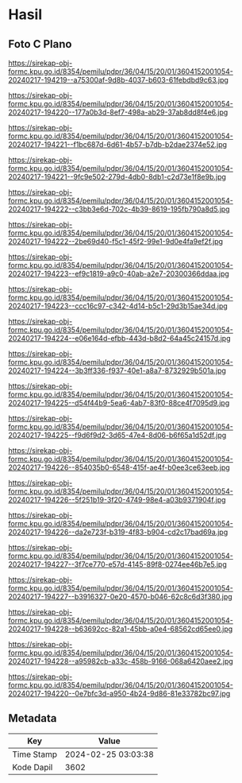 # Hasil

## Foto C Plano

https://sirekap-obj-formc.kpu.go.id/8354/pemilu/pdpr/36/04/15/20/01/3604152001054-20240217-194219--a75300af-9d8b-4037-b603-61febdbd9c63.jpg

https://sirekap-obj-formc.kpu.go.id/8354/pemilu/pdpr/36/04/15/20/01/3604152001054-20240217-194220--177a0b3d-8ef7-498a-ab29-37ab8dd8f4e6.jpg

https://sirekap-obj-formc.kpu.go.id/8354/pemilu/pdpr/36/04/15/20/01/3604152001054-20240217-194221--f1bc687d-6d61-4b57-b7db-b2dae2374e52.jpg

https://sirekap-obj-formc.kpu.go.id/8354/pemilu/pdpr/36/04/15/20/01/3604152001054-20240217-194221--9fc9e502-279d-4db0-8db1-c2d73e1f8e9b.jpg

https://sirekap-obj-formc.kpu.go.id/8354/pemilu/pdpr/36/04/15/20/01/3604152001054-20240217-194222--c3bb3e6d-702c-4b39-8619-195fb790a8d5.jpg

https://sirekap-obj-formc.kpu.go.id/8354/pemilu/pdpr/36/04/15/20/01/3604152001054-20240217-194222--2be69d40-f5c1-45f2-99e1-9d0e4fa9ef2f.jpg

https://sirekap-obj-formc.kpu.go.id/8354/pemilu/pdpr/36/04/15/20/01/3604152001054-20240217-194223--ef9c1819-a9c0-40ab-a2e7-20300366ddaa.jpg

https://sirekap-obj-formc.kpu.go.id/8354/pemilu/pdpr/36/04/15/20/01/3604152001054-20240217-194223--ccc16c97-c342-4d14-b5c1-29d3b15ae34d.jpg

https://sirekap-obj-formc.kpu.go.id/8354/pemilu/pdpr/36/04/15/20/01/3604152001054-20240217-194224--e06e164d-efbb-443d-b8d2-64a45c24157d.jpg

https://sirekap-obj-formc.kpu.go.id/8354/pemilu/pdpr/36/04/15/20/01/3604152001054-20240217-194224--3b3ff336-f937-40e1-a8a7-8732929b501a.jpg

https://sirekap-obj-formc.kpu.go.id/8354/pemilu/pdpr/36/04/15/20/01/3604152001054-20240217-194225--d54f44b9-5ea6-4ab7-83f0-88ce4f7095d9.jpg

https://sirekap-obj-formc.kpu.go.id/8354/pemilu/pdpr/36/04/15/20/01/3604152001054-20240217-194225--f9d6f9d2-3d65-47e4-8d06-b6f65a1d52df.jpg

https://sirekap-obj-formc.kpu.go.id/8354/pemilu/pdpr/36/04/15/20/01/3604152001054-20240217-194226--854035b0-6548-415f-ae4f-b0ee3ce63eeb.jpg

https://sirekap-obj-formc.kpu.go.id/8354/pemilu/pdpr/36/04/15/20/01/3604152001054-20240217-194226--5f251b19-3f20-4749-98e4-a03b9371904f.jpg

https://sirekap-obj-formc.kpu.go.id/8354/pemilu/pdpr/36/04/15/20/01/3604152001054-20240217-194226--da2e723f-b319-4f83-b904-cd2c17bad69a.jpg

https://sirekap-obj-formc.kpu.go.id/8354/pemilu/pdpr/36/04/15/20/01/3604152001054-20240217-194227--3f7ce770-e57d-4145-89f8-0274ee46b7e5.jpg

https://sirekap-obj-formc.kpu.go.id/8354/pemilu/pdpr/36/04/15/20/01/3604152001054-20240217-194227--b3916327-0e20-4570-b046-62c8c6d3f380.jpg

https://sirekap-obj-formc.kpu.go.id/8354/pemilu/pdpr/36/04/15/20/01/3604152001054-20240217-194228--b63692cc-82a1-45bb-a0e4-68562cd65ee0.jpg

https://sirekap-obj-formc.kpu.go.id/8354/pemilu/pdpr/36/04/15/20/01/3604152001054-20240217-194228--a95982cb-a33c-458b-9166-068a6420aee2.jpg

https://sirekap-obj-formc.kpu.go.id/8354/pemilu/pdpr/36/04/15/20/01/3604152001054-20240217-194220--0e7bfc3d-a950-4b24-9d86-81e33782bc97.jpg


## Metadata

| Key        | Value               |
| ---------- | ------------------- |
| Time Stamp | 2024-02-25 03:03:38 |
| Kode Dapil | 3602                |




